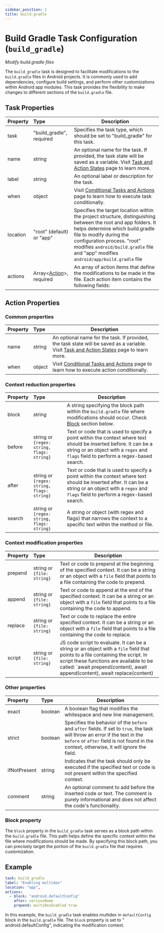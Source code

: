 ```yaml
---
sidebar_position: 2
title: build.gradle
---
```


# Build Gradle Task Configuration (`build_gradle`)

_Modify build.gradle files_

The `build_gradle` task is designed to facilitate modifications to the `build.gradle` files in Android projects. It is commonly used to add
dependencies, configure build settings, and perform other customizations within Android app modules. This task provides the flexibility to make
changes to different sections of the `build.gradle` file.

## Task Properties

| Property | Type                                            | Description                                                                                                                                                                                                                                                                                        |
|:---------|:------------------------------------------------|----------------------------------------------------------------------------------------------------------------------------------------------------------------------------------------------------------------------------------------------------------------------------------------------------|
| task     | "build_gradle", required                        | Specifies the task type, which should be set to "build_gradle" for this task.                                                                                                                                                                                                                      |
| name     | string                                          | An optional name for the task. If provided, the task state will be saved as a variable. Visit [Task and Action States](../../states) page to learn more.                                                                                                                                           |
| label    | string                                          | An optional label or description for the task.                                                                                                                                                                                                                                                     |
| when     | object                                          | Visit [Conditional Tasks and Actions](../../when) page to learn how to execute task conditionally.                                                                                                                                                                                                 |
| location | "root" (default) or "app"                       | Specifies the target location within the project structure, distinguishing between the root and app folders. It helps determine which build.gradle file to modify during the configuration process. "root" modifies `android/build.gradle` file and "app" modifies `android/app/build.gradle` file |
| actions  | Array\<[Action](#action-properties)\>, required | An array of action items that define the modifications to be made in the file. Each action item contains the following fields:                                                                                                                                                                     |

## Action Properties

### Common properties

| Property | Type   | Description                                                                                                                                              |
|:---------|:-------|----------------------------------------------------------------------------------------------------------------------------------------------------------|
| name     | string | An optional name for the task. If provided, the task state will be saved as a variable. Visit [Task and Action States](../../states) page to learn more. |
| when     | object | Visit [Conditional Tasks and Actions](../../when)  page to learn how to execute action conditionally.                                                    |

### Context reduction properties

| Property | Type                                       | Description                                                                                                                                                                                             |
|:---------|:-------------------------------------------|---------------------------------------------------------------------------------------------------------------------------------------------------------------------------------------------------------|
| block    | string                                     | A string specifying the block path within the `build.gradle` file where modifications should occur. Check [Block](#block-property) section below.                                                       |
| before   | string or `{regex: string, flags: string}` | Text or code that is used to specify a point within the context where text should be inserted before. It can be a string or an object with a `regex` and `flags` field to perform a regex-based search. |
| after    | string or `{regex: string, flags: string}` | Text or code that is used to specify a point within the context where text should be inserted after. It can be a string or an object with a `regex` and `flags` field to perform a regex-based search.  |
| search   | string or `{regex: string, flags: string}` | A string or object (with regex and flags) that narrows the context to a specific text within the method or file.                                                                                        |

### Context modification properties

| Property | Type                       | Description                                                                                                                                                                  |
|:---------|:---------------------------|------------------------------------------------------------------------------------------------------------------------------------------------------------------------------|
| prepend  | string or `{file: string}` | Text or code to prepend at the beginning of the specified context. It can be a string or an object with a `file` field that points to a file containing the code to prepend. |
| append   | string or `{file: string}` | Text or code to append at the end of the specified context. It can be a string or an object with a `file` field that points to a file containing the code to append.         |
| replace  | string or `{file: string}` | Text or code to replace the entire specified context. It can be a string or an object with a `file` field that points to a file containing the code to replace.              |
| script   | string or `{file: string}` | JS code script to evaluate. It can be a string or an object with a `file` field that points to a file containing the script. In script these functions are available to be called: `await prepend(content), await append(content), await replace(content) |

### Other properties

| Property     | Type    | Description                                                                                                                                                                                                              |
|:-------------|:--------|--------------------------------------------------------------------------------------------------------------------------------------------------------------------------------------------------------------------------|
| exact        | boolean | A boolean flag that modifies the whitespace and new line management.                                                                                                                                                     |
| strict       | boolean | Specifies the behavior of the `before` and `after` fields. If set to `true`, the task will throw an error if the text in the `before` or `after` field is not found in the context, otherwise, it will ignore the field. |
| ifNotPresent | string  | Indicates that the task should only be executed if the specified text or code is not present within the specified context.                                                                                               |
| comment      | string  | An optional comment to add before the inserted code or text. The comment is purely informational and does not affect the code's functionality.                                                                           |

### Block property

The `block` property in the `build_gradle` task serves as a block path within the `build.gradle` file. This path helps define the specific context
within the file where modifications should be made. By specifying this block path, you can precisely target the portion of the `build.gradle` file
that requires customization.

## Example

```yaml
task: build_gradle
label: "Enabling multidex"
location: "app",
actions:
  - block: "android.defaultConfig"
    after: versionName
    prepend: multiDexEnabled true
```

In this example, the `build_gradle` task enables multidex in `defaultConfig` block in the `build.gradle` file. The `block` property is set to "
android.defaultConfig", indicating the modification context.
